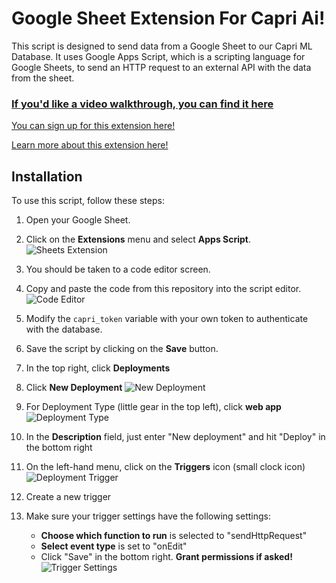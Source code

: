 # Google Sheet Extension For Capri Ai!

This script is designed to send data from a Google Sheet to our Capri ML Database. It uses Google Apps Script, which is a scripting language for Google Sheets, to send an HTTP request to an external API with the data from the sheet.

### [If you'd like a video walkthrough, you can find it here](https://systems.capriai.us/knowledge)

[You can sign up for this extension here!](https://beta.capriai.us)

[Learn more about this extension here!](https://youtu.be/Lj9lMDHGvJw)
## Installation

To use this script, follow these steps:

1. Open your Google Sheet.

2. Click on the **Extensions** menu and select **Apps Script**.
![Sheets Extension](https://storage.googleapis.com/paint-logo/sheets_extensions_appsript.png)

3. You should be taken to a code editor screen.

4. Copy and paste the code from this repository into the script editor.
![Code Editor](https://storage.googleapis.com/paint-logo/sheets_code_editor.png)

5. Modify the `capri_token` variable with your own token to authenticate with the database.

7. Save the script by clicking on the **Save** button.

8. In the top right, click **Deployments**

9. Click **New Deployment**
![New Deployment](https://storage.googleapis.com/paint-logo/sheets_new_deployment.png)

10. For Deployment Type (little gear in the top left), click **web app**
![Deployment Type](https://storage.googleapis.com/paint-logo/sheets_deployment_type.png)

11. In the **Description** field, just enter "New deployment" and hit "Deploy" in the bottom right

12. On the left-hand menu, click on the **Triggers** icon (small clock icon)
![Deployment Trigger](https://storage.googleapis.com/paint-logo/sheet_trigger.png)

13. Create a new trigger
    
14. Make sure your trigger settings have the following settings:
    - **Choose which function to run** is selected to "sendHttpRequest"
    - **Select event type** is set to "onEdit"
    - Click "Save" in the bottom right. **Grant permissions if asked!**
    ![Trigger Settings](https://storage.googleapis.com/paint-logo/apps_script_trigger.png)
    


